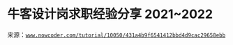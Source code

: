 # 牛客设计岗求职经验分享 2021~2022

来源：[`www.nowcoder.com/tutorial/10050/431a4b9f6541412bbd4d9cac29658ebb`](https://www.nowcoder.com/tutorial/10050/431a4b9f6541412bbd4d9cac29658ebb)